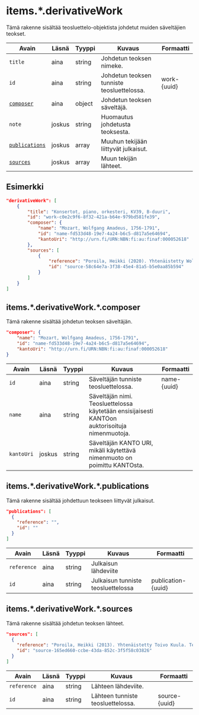 # items.\*.derivativeWork

Tämä rakenne sisältää teosluettelo-objektista johdetut muiden säveltäjien teokset.

| Avain | Läsnä | Tyyppi | Kuvaus | Formaatti |
| --- | --- | --- | --- | --- |
| `title` | aina | string | Johdetun teoksen nimeke. | |
| `id` | aina | string | Johdetun teoksen tunniste teosluettelossa. | work-{uuid} |
| [`composer`](#itemsderivativeworkcomposer) | aina | object | Johdetun teoksen säveltäjä. | |
| `note` | joskus | string | Huomautus johdetusta teoksesta. | |
| [`publications`](#itemsderivativeworkpublications) | joskus | array | Muuhun tekijään liittyvät julkaisut. | |
| [`sources`](#itemsderivativeworksources) | joskus | array | Muun tekijän lähteet. | |

## Esimerkki

```JSON
"derivativeWork": [
    {
        "title": "Konsertot, piano, orkesteri, KV39, B-duuri",
        "id": "work-c0e2c9f6-8f32-421a-b64e-979bd581fe39",
        "composer": {
            "name": "Mozart, Wolfgang Amadeus, 1756-1791",
            "id": "name-fd533d48-19e7-4a24-b6c5-d817a5e64694",
            "kantoUri": "http://urn.fi/URN:NBN:fi:au:finaf:000052618"
        },
        "sources": [
            {
                "reference": "Poroila, Heikki (2020). Yhtenäistetty Wolfgang Amadeus Mozart. Teosten yhtenäistettyjen nimekkeiden ohjeluettelo. Helsinki, Suomen musiikkikirjastoyhdistys. Suomen musiikkikirjastoyhdistyksen julkaisusarja, 101. Kuudes korjattu painos, verkkoversio 3.0. ISBN 952-5363-00-7. ",
                "id": "source-58c64e7a-3f38-45e4-81a5-b5e0aa85b594"
            }
        ]
    }
]
```

## items.\*.derivativeWork.\*.composer

Tämä rakenne sisältää johdetun teoksen säveltäjän.

```JSON
"composer": {
    "name": "Mozart, Wolfgang Amadeus, 1756-1791",
    "id": "name-fd533d48-19e7-4a24-b6c5-d817a5e64694",
    "kantoUri": "http://urn.fi/URN:NBN:fi:au:finaf:000052618"
}
```

| Avain | Läsnä | Tyyppi | Kuvaus | Formaatti |
| --- | --- | --- | --- | --- |
| `id` | aina | string | Säveltäjän tunniste teosluettelossa. | name-{uuid} |
| `name` | aina | string | Säveltäjän nimi. Teosluettelossa käytetään ensisijaisesti KANTOon auktorisoituja nimenmuotoja. | |
| `kantoUri` | joskus | string | Säveltäjän KANTO URI, mikäli käytettävä nimenmuoto on poimittu KANTOsta. | |

## items.\*.derivativeWork.\*.publications

Tämä rakenne sisältää johdettuun teokseen liittyvät julkaisut.

```JSON
"publications": [
  {
    "reference": "",
    "id": ""
  }
]
```

| Avain | Läsnä | Tyyppi | Kuvaus | Formaatti |
| --- | --- | --- | --- | --- |
| `reference` | aina | string | Julkaisun lähdeviite | |
| `id` | aina | string | Julkaisun tunniste teosluettelossa | publication-{uuid} |

## items.\*.derivativeWork.\*.sources

Tämä rakenne sisältää johdetun teoksen lähteet.

```JSON
"sources": [
  {
    "reference": "Poroila, Heikki (2013). Yhtenäistetty Toivo Kuula. Teosten yhtenäistettyjen nimekkeiden ohjeluettelo. Helsinki, Suomen musiikkikirjastoyhdistys. Suomen musiikkikirjastoyhdistyksen julkaisusarja, 154. Toinen laitos, verkkoversio 1.0. ISBN 978-952-5363-53-1.",
    "id": "source-165ed660-ccbe-43da-852c-3f5f58c03826"
  }
]
```

| Avain | Läsnä | Tyyppi | Kuvaus | Formaatti |
| --- | --- | --- | --- | --- |
| `reference` | aina | string | Lähteen lähdeviite. | |
| `id` | aina | string | Lähteen tunniste teosluettelossa. | source-{uuid} |